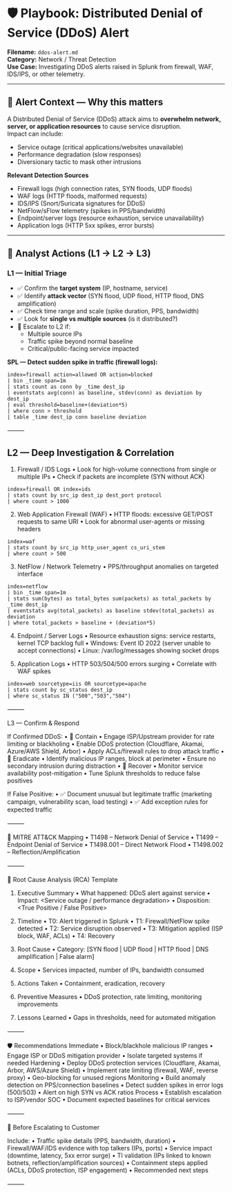 # 🛡️ Playbook: Distributed Denial of Service (DDoS) Alert

**Filename:** `ddos-alert.md`  
**Category:** Network / Threat Detection  
**Use Case:** Investigating DDoS alerts raised in Splunk from firewall, WAF, IDS/IPS, or other telemetry.

---

## 🎯 Alert Context — Why this matters
A Distributed Denial of Service (DDoS) attack aims to **overwhelm network, server, or application resources** to cause service disruption.  
Impact can include:
- Service outage (critical applications/websites unavailable)  
- Performance degradation (slow responses)  
- Diversionary tactic to mask other intrusions  

**Relevant Detection Sources**
- Firewall logs (high connection rates, SYN floods, UDP floods)  
- WAF logs (HTTP floods, malformed requests)  
- IDS/IPS (Snort/Suricata signatures for DDoS)  
- NetFlow/sFlow telemetry (spikes in PPS/bandwidth)  
- Endpoint/server logs (resource exhaustion, service unavailability)  
- Application logs (HTTP 5xx spikes, error bursts)

---

## 🧭 Analyst Actions (L1 → L2 → L3)

### L1 — Initial Triage
- ✅ Confirm the **target system** (IP, hostname, service)  
- ✅ Identify **attack vector** (SYN flood, UDP flood, HTTP flood, DNS amplification)  
- ✅ Check time range and scale (spike duration, PPS, bandwidth)  
- ✅ Look for **single vs multiple sources** (is it distributed?)  
- 🚩 Escalate to L2 if:
  - Multiple source IPs  
  - Traffic spike beyond normal baseline  
  - Critical/public-facing service impacted  

**SPL — Detect sudden spike in traffic (firewall logs):**
```
index=firewall action=allowed OR action=blocked
| bin _time span=1m
| stats count as conn by _time dest_ip
| eventstats avg(conn) as baseline, stdev(conn) as deviation by dest_ip
| eval threshold=baseline+(deviation*5)
| where conn > threshold
| table _time dest_ip conn baseline deviation
```

⸻
## L2 — Deep Investigation & Correlation

1. Firewall / IDS Logs
	•	Look for high-volume connections from single or multiple IPs
	•	Check if packets are incomplete (SYN without ACK)
```spl
index=firewall OR index=ids
| stats count by src_ip dest_ip dest_port protocol
| where count > 1000
```
2. Web Application Firewall (WAF)
	•	HTTP floods: excessive GET/POST requests to same URI
	•	Look for abnormal user-agents or missing headers
```
index=waf
| stats count by src_ip http_user_agent cs_uri_stem
| where count > 500
```
3. NetFlow / Network Telemetry
	•	PPS/throughput anomalies on targeted interface
```
index=netflow
| bin _time span=1m
| stats sum(bytes) as total_bytes sum(packets) as total_packets by _time dest_ip
| eventstats avg(total_packets) as baseline stdev(total_packets) as deviation
| where total_packets > baseline + (deviation*5)
```
4. Endpoint / Server Logs
	•	Resource exhaustion signs: service restarts, kernel TCP backlog full
	•	Windows: Event ID 2022 (server unable to accept connections)
	•	Linux: /var/log/messages showing socket drops

5. Application Logs
	•	HTTP 503/504/500 errors surging
	•	Correlate with WAF spikes
```
index=web sourcetype=iis OR sourcetype=apache
| stats count by sc_status dest_ip
| where sc_status IN ("500","503","504")
```

⸻

L3 — Confirm & Respond

If Confirmed DDoS:
	•	🛑 Contain
	•	Engage ISP/Upstream provider for rate limiting or blackholing
	•	Enable DDoS protection (Cloudflare, Akamai, Azure/AWS Shield, Arbor)
	•	Apply ACLs/firewall rules to drop attack traffic
	•	🔎 Eradicate
	•	Identify malicious IP ranges, block at perimeter
	•	Ensure no secondary intrusion during distraction
	•	🔁 Recover
	•	Monitor service availability post-mitigation
	•	Tune Splunk thresholds to reduce false positives

If False Positive:
	•	✅ Document unusual but legitimate traffic (marketing campaign, vulnerability scan, load testing)
	•	✅ Add exception rules for expected traffic

⸻

🧩 MITRE ATT&CK Mapping
	•	T1498 – Network Denial of Service
	•	T1499 – Endpoint Denial of Service
	•	T1498.001 – Direct Network Flood
	•	T1498.002 – Reflection/Amplification

⸻

📝 Root Cause Analysis (RCA) Template

1) Executive Summary
	•	What happened: DDoS alert against service <X>
	•	Impact: <Service outage / performance degradation>
	•	Disposition: <True Positive / False Positive>

2) Timeline
	•	T0: Alert triggered in Splunk
	•	T1: Firewall/NetFlow spike detected
	•	T2: Service disruption observed
	•	T3: Mitigation applied (ISP block, WAF, ACLs)
	•	T4: Recovery

3) Root Cause
	•	Category: [SYN flood | UDP flood | HTTP flood | DNS amplification | False alarm]

4) Scope
	•	Services impacted, number of IPs, bandwidth consumed

5) Actions Taken
	•	Containment, eradication, recovery

6) Preventive Measures
	•	DDoS protection, rate limiting, monitoring improvements

7) Lessons Learned
	•	Gaps in thresholds, need for automated mitigation

⸻

🛡 Recommendations
	Immediate
	•	Block/blackhole malicious IP ranges
	•	Engage ISP or DDoS mitigation provider
	•	Isolate targeted systems if needed
	Hardening
	•	Deploy DDoS protection services (Cloudflare, Akamai, Arbor, AWS/Azure Shield)
	•	Implement rate limiting (firewall, WAF, reverse proxy)
	•	Geo-blocking for unused regions
	Monitoring
	•	Build anomaly detection on PPS/connection baselines
	•	Detect sudden spikes in error logs (500/503)
	•	Alert on high SYN vs ACK ratios
	Process
	•	Establish escalation to ISP/vendor SOC
	•	Document expected baselines for critical services

⸻

📎 Before Escalating to Customer

Include:
	•	Traffic spike details (PPS, bandwidth, duration)
	•	Firewall/WAF/IDS evidence with top talkers (IPs, ports)
	•	Service impact (downtime, latency, 5xx error surge)
	•	TI validation (IPs linked to known botnets, reflection/amplification sources)
	•	Containment steps applied (ACLs, DDoS protection, ISP engagement)
	•	Recommended next steps

⸻
